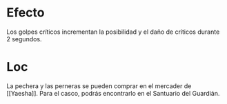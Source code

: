 # Efecto
Los golpes críticos incrementan la posibilidad y el daño de críticos durante 2 segundos.
# Loc
La pechera y las perneras se pueden comprar en el mercader de [[Yaesha]]. Para el casco, podrás encontrarlo en el Santuario del Guardián.